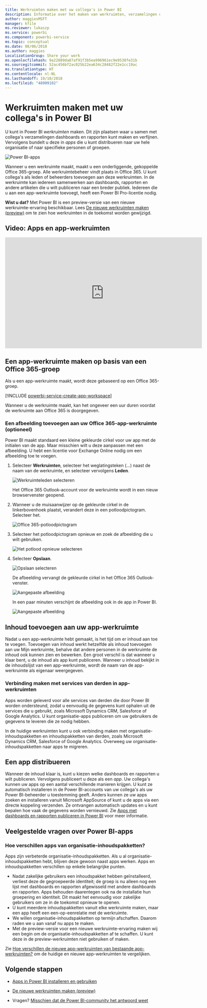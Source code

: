 ```yaml
---
title: Werkruimten maken met uw collega's in Power BI
description: Informatie over het maken van werkruimten, verzamelingen dashboards en rapporten die zijn gemaakt om belangrijke statistieken voor uw organisatie te bieden.
author: maggiesMSFT
manager: kfile
ms.reviewer: lukaszp
ms.service: powerbi
ms.component: powerbi-service
ms.topic: conceptual
ms.date: 08/06/2018
ms.author: maggies
LocalizationGroup: Share your work
ms.openlocfilehash: 9a22889da87af91f3b5ea996961ec9e9538fe31b
ms.sourcegitcommit: 52ac456bf2ac025b22ea634c28482f22e1cc19ac
ms.translationtype: HT
ms.contentlocale: nl-NL
ms.lasthandoff: 10/10/2018
ms.locfileid: "48909102"
---
```

# <a name="create-workspaces-with-your-colleagues-in-power-bi"></a>Werkruimten maken met uw collega's in Power BI

U kunt in Power BI *werkruimten* maken. Dit zijn plaatsen waar u samen met collega's verzamelingen dashboards en rapporten kunt maken en verfijnen. Vervolgens bundelt u deze in *apps* die u kunt distribueren naar uw hele organisatie of naar specifieke personen of groepen. 

![Power BI-apps](media/service-create-workspaces/power-bi-apps-left-nav.png)

Wanneer u een werkruimte maakt, maakt u een onderliggende, gekoppelde Office 365-groep. Alle werkruimtebeheer vindt plaats in Office 365. U kunt collega's als leden of beheerders toevoegen aan deze werkruimten. In de werkruimte kan iedereen samenwerken aan dashboards, rapporten en andere artikelen die u wilt publiceren naar een breder publiek. Iedereen die u aan een app-werkruimte toevoegt, heeft een Power BI Pro-licentie nodig. 

**Wist u dat?** Met Power BI is een preview-versie van een nieuwe werkruimte-ervaring beschikbaar. Lees [De nieuwe werkruimten maken (preview)](service-create-the-new-workspaces.md) om te zien hoe werkruimten in de toekomst worden gewijzigd. 

## <a name="video-apps-and-app-workspaces"></a>Video: Apps en app-werkruimten
<iframe width="640" height="360" src="https://www.youtube.com/embed/Ey5pyrr7Lk8?showinfo=0" frameborder="0" allowfullscreen></iframe>

## <a name="create-an-app-workspace-based-on-an-office-365-group"></a>Een app-werkruimte maken op basis van een Office 365-groep

Als u een app-werkruimte maakt, wordt deze gebaseerd op een Office 365-groep.

[!INCLUDE [powerbi-service-create-app-workspace](./includes/powerbi-service-create-app-workspace.md)]

Wanneer u de werkruimte maakt, kan het ongeveer een uur duren voordat de werkruimte aan Office 365 is doorgegeven. 

### <a name="add-an-image-to-your-office-365-app-workspace-optional"></a>Een afbeelding toevoegen aan uw Office 365-app-werkruimte (optioneel)
Power BI maakt standaard een kleine gekleurde cirkel voor uw app met de initialen van de app. Maar misschien wilt u deze aanpassen met een afbeelding. U hebt een licentie voor Exchange Online nodig om een afbeelding toe te voegen.

1. Selecteer **Werkruimten**, selecteer het weglatingsteken (...) naast de naam van de werkruimte, en selecteer vervolgens **Leden**. 
   
     ![Werkruimteleden selecteren](media/service-create-distribute-apps/power-bi-apps-workspace-members.png)
   
    Het Office 365 Outlook-account voor de werkruimte wordt in een nieuw browservenster geopend.
2. Wanneer u de muisaanwijzer op de gekleurde cirkel in de linkerbovenhoek plaatst, verandert deze in een potloodpictogram. Selecteer het.
   
     ![Office 365-potloodpictogram](media/service-create-distribute-apps/power-bi-apps-workspace-edit-image.png)
3. Selecteer het potloodpictogram opnieuw en zoek de afbeelding die u wilt gebruiken.
   
     ![Het potlood opnieuw selecteren](media/service-create-distribute-apps/power-bi-apps-workspace-edit-group.png)

4. Selecteer **Opslaan**.
   
     ![Opslaan selecteren](media/service-create-distribute-apps/power-bi-apps-workspace-save-image.png)
   
    De afbeelding vervangt de gekleurde cirkel in het Office 365 Outlook-venster. 
   
     ![Aangepaste afbeelding](media/service-create-distribute-apps/power-bi-apps-workspace-image-in-office-365.png)
   
    In een paar minuten verschijnt de afbeelding ook in de app in Power BI.
   
     ![Aangepaste afbeelding](media/service-create-distribute-apps/power-bi-apps-image.png)

## <a name="add-content-to-your-app-workspace"></a>Inhoud toevoegen aan uw app-werkruimte

Nadat u een app-werkruimte hebt gemaakt, is het tijd om er inhoud aan toe te voegen. Toevoegen van inhoud werkt hetzelfde als inhoud toevoegen aan uw Mijn werkruimte, behalve dat andere personen in de werkruimte de inhoud ook kunnen zien en bewerken. Een groot verschil is dat wanneer u klaar bent, u de inhoud als app kunt publiceren. Wanneer u inhoud bekijkt in de inhoudslijst van een app-werkruimte, wordt de naam van de app-werkruimte als eigenaar weergegeven.

### <a name="connect-to-third-party-services-in-app-workspaces"></a>Verbinding maken met services van derden in app-werkruimten

Apps worden geleverd voor alle services van derden die door Power BI worden ondersteund, zodat u eenvoudig de gegevens kunt ophalen uit de services die u gebruikt, zoals Microsoft Dynamics CRM, Salesforce of Google Analytics. U kunt organisatie-apps publiceren om uw gebruikers de gegevens te leveren die ze nodig hebben.

In de huidige werkruimten kunt u ook verbinding maken met organisatie-inhoudspakketten en inhoudspakketten van derden, zoals Microsoft Dynamics CRM, Salesforce of Google Analytics. Overweeg uw organisatie-inhoudspakketten naar apps te migreren.

## <a name="distribute-an-app"></a>Een app distribueren

Wanneer de inhoud klaar is, kunt u kiezen welke dashboards en rapporten u wilt publiceren. Vervolgens publiceert u deze als een *app*. Uw collega's kunnen uw apps op een aantal verschillende manieren krijgen. U kunt ze automatisch installeren in de Power BI-accounts van uw collega's als uw Power BI-beheerder u toestemming geeft. Anders kunnen ze uw apps zoeken en installeren vanuit Microsoft AppSource of kunt u de apps via een directe koppeling verzenden. Ze ontvangen automatisch updates en u kunt bepalen hoe vaak de gegevens worden vernieuwd. Zie [Apps met dashboards en rapporten publiceren in Power BI](service-create-distribute-apps.md) voor meer informatie.

## <a name="power-bi-apps-faq"></a>Veelgestelde vragen over Power BI-apps

### <a name="how-are-apps-different-from-organizational-content-packs"></a>Hoe verschillen apps van organisatie-inhoudspakketten?
Apps zijn verbeterde organisatie-inhoudspakketten. Als u al organisatie-inhoudspakketten hebt, blijven deze gewoon naast apps werken. Apps en inhoudspakketten verschillen op enkele belangrijke punten. 

* Nadat zakelijke gebruikers een inhoudspakket hebben geïnstalleerd, verliest deze de gegroepeerde identiteit; de groep is nu alleen nog een lijst met dashboards en rapporten afgewisseld met andere dashboards en rapporten. Apps behouden daarentegen ook na de installatie hun groepering en identiteit. Dit maakt het eenvoudig voor zakelijke gebruikers om ze in de toekomst opnieuw te openen.
* U kunt meerdere inhoudspakketten vanuit elke werkruimte maken, maar een app heeft een een-op-eenrelatie met de werkruimte. 
* We willen organisatie-inhoudspakketten op termijn afschaffen. Daarom raden we u aan vanaf nu apps te maken.  
* Met de preview-versie voor een nieuwe werkruimte-ervaring maken wij een begin om de organisatie-inhoudspakketten af te schaffen. U kunt deze in de preview-werkruimten niet gebruiken of maken.

Zie [Hoe verschillen de nieuwe app-werkruimten van bestaande app-werkruimten?](service-create-the-new-workspaces.md#how-are-the-new-app-workspaces-different-from-current-app-workspaces) om de huidige en nieuwe app-werkruimten te vergelijken. 

## <a name="next-steps"></a>Volgende stappen
* [Apps in Power BI installeren en gebruiken](service-create-distribute-apps.md)
- [De nieuwe werkruimten maken (preview)](service-create-the-new-workspaces.md)
* Vragen? [Misschien dat de Power BI-community het antwoord weet](http://community.powerbi.com/)
